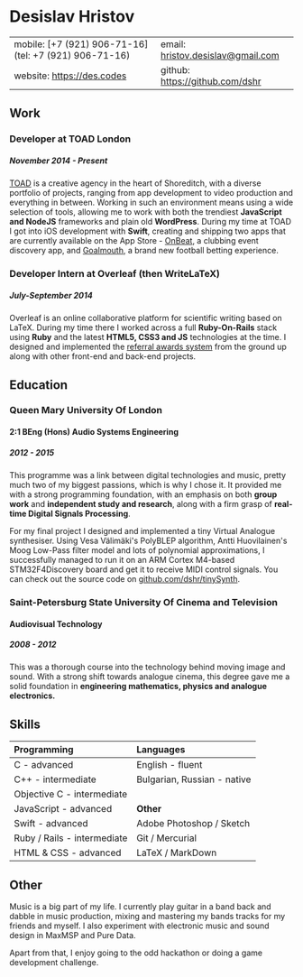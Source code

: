 # Desislav Hristov

|                                                      |                                    |
|------------------------------------------------------|------------------------------------|
|mobile: [+7 (921) 906-71-16](tel: +7 (921) 906-71-16) |email: <hristov.desislav@gmail.com> |
|website: <https://des.codes>                          |github: <https://github.com/dshr>   |

## Work

### Developer at TOAD London
##### November 2014 - Present

[TOAD](https://toadlondon.com) is a creative agency in the heart of Shoreditch, with a diverse portfolio of projects, ranging from app development to video production and everything in between. Working in such an environment means using a wide selection of tools, allowing me to work with both the trendiest **JavaScript and NodeJS** frameworks and plain old **WordPress**. During my time at TOAD I got into iOS development with **Swift**, creating and shipping two apps that are currently available on the App Store - [OnBeat](https://itunes.apple.com/gb/app/onbeat-the-art-of-clubbing/id1046460886), a clubbing event discovery app, and [Goalmouth](https://itunes.apple.com/gb/app/goalmouth-premier-league-predictions/id1093231381), a brand new football betting experience.

### Developer Intern at Overleaf (then WriteLaTeX)
##### July-September 2014

Overleaf is an online collaborative platform for scientific writing based on LaTeX. During my time there I worked across a full **Ruby-On-Rails** stack using **Ruby** and the latest **HTML5, CSS3 and JS** technologies at the time. I designed and implemented the [referral awards system](https://www.writelatex.com/space) from the ground up along with other front-end and back-end projects.

## Education

### Queen Mary University Of London
#### 2:1 BEng (Hons) Audio Systems Engineering
##### 2012 - 2015

This programme was a link between digital technologies and music, pretty much two of my biggest passions, which is why I chose it. It provided me with a strong programming foundation, with an emphasis on both **group work** and **independent study and research**, along with a firm grasp of **real-time Digital Signals Processing**.

For my final project I designed and implemented a tiny Virtual Analogue synthesiser. Using Vesa Välimäki's PolyBLEP algorithm, Antti Huovilainen's Moog Low-Pass filter model and lots of polynomial approximations, I successfully managed to run it on an ARM Cortex M4-based STM32F4Discovery board and get it to receive MIDI control signals. You can check out the source code on [github.com/dshr/tinySynth](https://github.com/dshr/tinySynth).

### Saint-Petersburg State University Of Cinema and Television
#### Audiovisual Technology
##### 2008 - 2012

This was a thorough course into the technology behind moving image and sound. With a strong shift towards analogue cinema, this degree gave me a solid foundation in **engineering mathematics, physics and analogue electronics.**

## Skills

|**Programming**             |**Languages**                       |
|:---------------------------|:-----------------------------------|
|C - advanced                |English - fluent                    |
|C++ - intermediate          |Bulgarian, Russian - native         |
|Objective C - intermediate  |                                    |
|JavaScript - advanced       |**Other**                           |
|Swift - advanced            |Adobe Photoshop / Sketch            |
|Ruby / Rails - intermediate |Git / Mercurial                     |
|HTML & CSS - advanced       |LaTeX / MarkDown                    |

## Other

Music is a big part of my life. I currently play guitar in a band back and dabble in music production, mixing and mastering my bands tracks for my friends and myself. I also experiment with electronic music and sound design in MaxMSP and Pure Data.

Apart from that, I enjoy going to the odd hackathon or doing a game development challenge.
